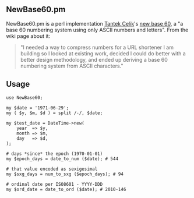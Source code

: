 ## NewBase60.pm

NewBase60.pm is a perl implementation [Tantek Celik](http://tantek.com)'s [new base 60](http://tantek.pbworks.com/NewBase60), a "a base 60 numbering system using only ASCII numbers and letters". From the wiki page about it:

>"I needed a way to compress numbers for a URL shortener I am building so I looked at existing work, decided I could do better with a better design methodology, and ended up deriving a base 60 numbering system from ASCII characters."

## Usage

    use NewBase60;

    my $date = '1971-06-29';
    my ( $y, $m, $d ) = split /-/, $date;
    
    my $test_date = DateTime->new(
        year  => $y,
        month => $m,
        day   => $d,
    );
    
    # days *since* the epoch (1970-01-01)
    my $epoch_days = date_to_num ($date); # 544

    # that value encoded as sexigesimal
    my $sxg_days = num_to_sxg ($epoch_days); # 94
    
    # ordinal date per ISO8601 - YYYY-DDD
    my $ord_date = date_to_ord ($date); # 2010-146
    
    